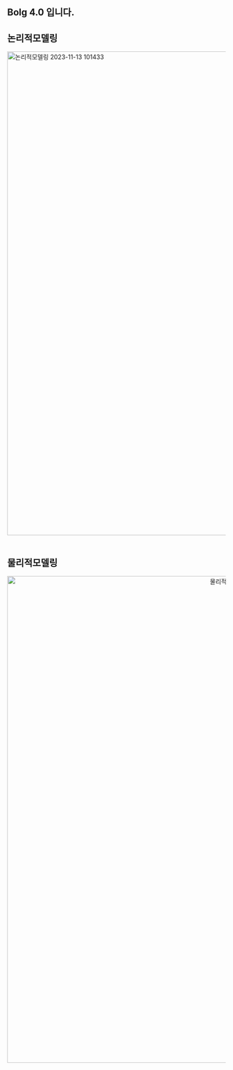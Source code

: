 <h2>Bolg 4.0 입니다.</h2>

<h2>논리적모델링</h2>

<img width="1117" alt="논리적모델링 2023-11-13 101433" src="https://github.com/MoonSooJeong/team6_v2sbm3c/assets/114398255/0fa318e8-0053-47da-9c48-95a4811175fd">
</div>
<br><br>
<h2>물리적모델링</h2>
<div align="center">
<img width="1124" alt="물리적모델링 2023-11-13 101445"   src="https://github.com/MoonSooJeong/team6_v2sbm3c/assets/114398255/051c7c9f-e6fb-4a1d-9891-dcd8ab36416e">
</div>
